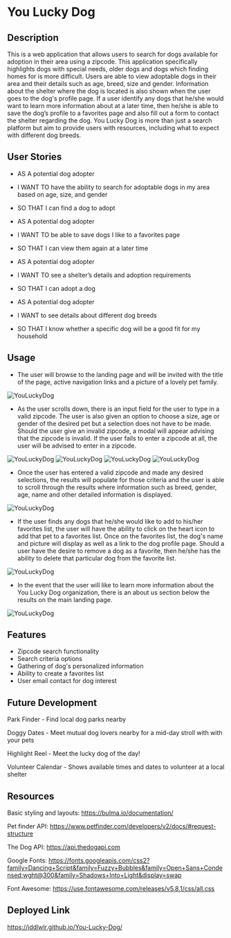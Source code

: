 # You Lucky Dog 


## Description

This is a web application that allows users to search for dogs available for adoption in their area using a zipcode. This application 
specifically highlights dogs with special needs, older dogs and dogs which finding homes for is more difficult. Users are able to view adoptable dogs in their area and their details such as age, breed, size and gender. Information about the shelter where the dog is located is also shown when the user goes to the dog's profile page.  If a user identify any dogs that he/she would want to learn more information about at a later time, then he/she is able to save the dog’s profile to a favorites page and also fill out a form to contact the shelter regarding the dog.  You Lucky Dog is more than just a search platform but aim to provide users with resources, including what to expect with different dog breeds.

## User Stories

- AS A potential dog adopter 
- I WANT TO have the ability to search for adoptable dogs in my area based on age, size, and gender 
- SO THAT I can find a dog to adopt

- AS A potential dog adopter 
- I WANT TO be able to save dogs I like to a favorites page 
- SO THAT I can view them again at a later time

- AS A potential dog adopter
- I WANT TO see a shelter’s details and adoption requirements 
- SO THAT I can adopt a dog

- AS A potential dog adopter 
- I WANT to see details about different dog breeds
- SO THAT I know whether a specific dog will be a good fit for my household

## Usage

- The user will browse to the landing page and will be invited with the title of the page, active navigation links and a picture of a lovely pet family.

![YouLuckyDog](assets/images/homepage.JPG)

- As the user scrolls down, there is an input field for the user to type in a valid zipcode. The user is also given an option to choose a size, age or gender of the desired pet but a selection does not have to be made. Should the user give an invalid zipcode, a modal will appear advising that the zipcode is invalid. If the user fails to enter a zipcode at all, the user will be advised to enter in a zipcode. 

![YouLuckyDog](assets/images/search.JPG)
![YouLuckyDog](assets/images/invalid.JPG)
![YouLuckyDog](assets/images/zipcode.JPG)
![YouLuckyDog](assets/images/search-criteria.JPG)

- Once the user has entered a valid zipcode and made any desired selections, the results will populate for those criteria and the user is able to scroll through the results where information such as breed, gender, age, name and other detailed information is displayed. 

![YouLuckyDog](assets/images/search-results.JPG)

- If the user finds any dogs that he/she would like to add to his/her favorites list, the user will have the ability to click on the heart icon to add that pet to a favorites list. Once on the favorites list, the dog's name and picture will display as well as a link to the dog profile page. Should a user have the desire to remove a dog as a favorite, then he/she has the ability to delete that particular dog from the favorite list. 

![YouLuckyDog](assets/images/saved-favorites.JPG)

- In the event that the user will like to learn more information about the You Lucky Dog organization, there is an about us section below the results on the main landing page. 

![YouLuckyDog](assets/images/aboutUs.JPG)


## Features

- Zipcode search functionality
- Search criteria options
- Gathering of dog's personalized information
- Ability to create a favorites list
- User email contact for dog interest 



## Future Development

Park Finder 
    - Find local dog parks nearby

Doggy Dates
    - Meet mutual dog lovers nearby for a mid-day stroll with with your pets

Highlight Reel
    - Meet the lucky dog of the day!

Volunteer Calendar
    - Shows available times and dates to volunteer at a local shelter

## Resources

Basic styling and layouts:  https://bulma.io/documentation/

Pet finder API: https://www.petfinder.com/developers/v2/docs/#request-structure

The Dog API:  https://api.thedogapi.com

Google Fonts: https://fonts.googleapis.com/css2?family=Dancing+Script&family=Fuzzy+Bubbles&family=Open+Sans+Condensed:wght@300&family=Shadows+Into+Light&display=swap

Font Awesome: https://use.fontawesome.com/releases/v5.8.1/css/all.css

## Deployed Link

https://jddlwlr.github.io/You-Lucky-Dog/




